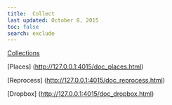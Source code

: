 ```yaml
---
title:  Collect
last updated: October 8, 2015
toc: false
search: exclude
---
```



[Collections](http://127.0.0.1:4015/doc_collections.html)

[Places] (http://127.0.0.1:4015/doc_places.html)

[Reprocess] (http://127.0.0.1:4015/doc_reprocess.html)

[Dropbox] (http://127.0.0.1:4015/doc_dropbox.html)



